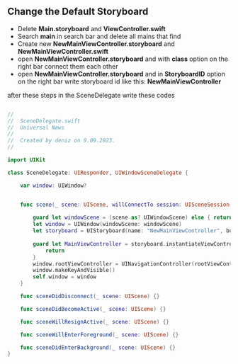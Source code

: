 ## Change the Default Storyboard

* Delete **Main.storyboard** and **ViewController.swift** 
* Search **main** in search bar and delete all mains that find
* Create new **NewMainViewController.storyboard** and **NewMainViewController.swift** 
* open **NewMainViewController.storyboard** and with **class** option on the right bar connect them each other 
* open **NewMainViewController.storyboard** and in **StoryboardID** option on the right bar write storyboard id like this: **NewMainViewController**

after these steps in the SceneDelegate write these codes

```swift

//
//  SceneDelegate.swift
//  Universal News
//
//  Created by deniz on 9.09.2023.
//

import UIKit

class SceneDelegate: UIResponder, UIWindowSceneDelegate {

    var window: UIWindow?


    func scene(_ scene: UIScene, willConnectTo session: UISceneSession, options connectionOptions: UIScene.ConnectionOptions) {
        
        guard let windowScene = (scene as? UIWindowScene) else { return }
        let window = UIWindow(windowScene: windowScene)
        let storyboard = UIStoryboard(name: "NewMainViewController", bundle: nil)
        
        guard let MainViewController = storyboard.instantiateViewController(withIdentifier: "NewMainViewController") as? NewMainViewController else {
            return
        }
        window.rootViewController = UINavigationController(rootViewController: MainViewController)
        window.makeKeyAndVisible()
        self.window = window
    }

    func sceneDidDisconnect(_ scene: UIScene) {}

    func sceneDidBecomeActive(_ scene: UIScene) {}

    func sceneWillResignActive(_ scene: UIScene) {}

    func sceneWillEnterForeground(_ scene: UIScene) {}

    func sceneDidEnterBackground(_ scene: UIScene) {}
}
```